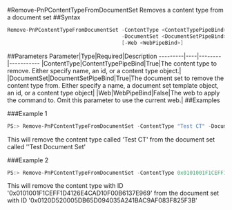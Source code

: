 #Remove-PnPContentTypeFromDocumentSet
Removes a content type from a document set
##Syntax
```powershell
Remove-PnPContentTypeFromDocumentSet -ContentType <ContentTypePipeBind>
                                     -DocumentSet <DocumentSetPipeBind>
                                     [-Web <WebPipeBind>]
```


##Parameters
Parameter|Type|Required|Description
---------|----|--------|-----------
|ContentType|ContentTypePipeBind|True|The content type to remove. Either specify name, an id, or a content type object.|
|DocumentSet|DocumentSetPipeBind|True|The document set to remove the content type from. Either specify a name, a document set template object, an id, or a content type object|
|Web|WebPipeBind|False|The web to apply the command to. Omit this parameter to use the current web.|
##Examples

###Example 1
```powershell
PS:> Remove-PnPContentTypeFromDocumentSet -ContentType "Test CT" -DocumentSet "Test Document Set"
```
This will remove the content type called 'Test CT' from the document set called ''Test Document Set'

###Example 2
```powershell
PS:> Remove-PnPContentTypeFromDocumentSet -ContentType 0x0101001F1CEFF1D4126E4CAD10F00B6137E969 -DocumentSet 0x0120D520005DB65D094035A241BAC9AF083F825F3B
```
This will remove the content type with ID '0x0101001F1CEFF1D4126E4CAD10F00B6137E969' from the document set with ID '0x0120D520005DB65D094035A241BAC9AF083F825F3B'
